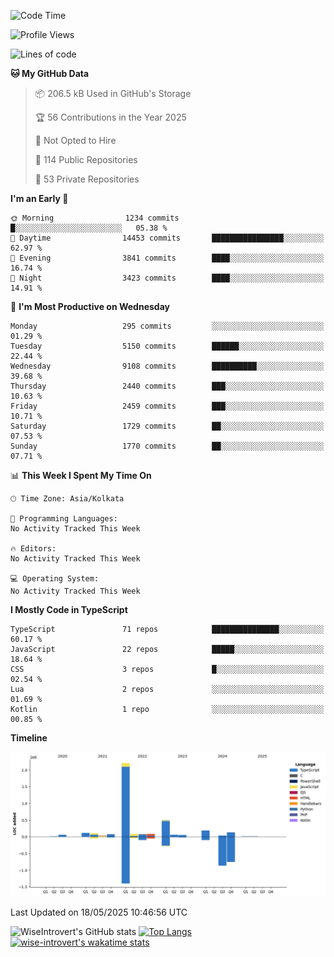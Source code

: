 <!--START_SECTION:waka-->
![Code Time](http://img.shields.io/badge/Code%20Time-2%2C332%20hrs%202%20mins-blue)

![Profile Views](http://img.shields.io/badge/Profile%20Views-0-blue)

![Lines of code](https://img.shields.io/badge/From%20Hello%20World%20I%27ve%20Written-3.8%20million%20lines%20of%20code-blue)

**🐱 My GitHub Data** 

> 📦 206.5 kB Used in GitHub's Storage 
 > 
> 🏆 56 Contributions in the Year 2025
 > 
> 🚫 Not Opted to Hire
 > 
> 📜 114 Public Repositories 
 > 
> 🔑 53 Private Repositories 
 > 
**I'm an Early 🐤** 

```text
🌞 Morning                1234 commits        █░░░░░░░░░░░░░░░░░░░░░░░░   05.38 % 
🌆 Daytime                14453 commits       ████████████████░░░░░░░░░   62.97 % 
🌃 Evening                3841 commits        ████░░░░░░░░░░░░░░░░░░░░░   16.74 % 
🌙 Night                  3423 commits        ████░░░░░░░░░░░░░░░░░░░░░   14.91 % 
```
📅 **I'm Most Productive on Wednesday** 

```text
Monday                   295 commits         ░░░░░░░░░░░░░░░░░░░░░░░░░   01.29 % 
Tuesday                  5150 commits        ██████░░░░░░░░░░░░░░░░░░░   22.44 % 
Wednesday                9108 commits        ██████████░░░░░░░░░░░░░░░   39.68 % 
Thursday                 2440 commits        ███░░░░░░░░░░░░░░░░░░░░░░   10.63 % 
Friday                   2459 commits        ███░░░░░░░░░░░░░░░░░░░░░░   10.71 % 
Saturday                 1729 commits        ██░░░░░░░░░░░░░░░░░░░░░░░   07.53 % 
Sunday                   1770 commits        ██░░░░░░░░░░░░░░░░░░░░░░░   07.71 % 
```


📊 **This Week I Spent My Time On** 

```text
🕑︎ Time Zone: Asia/Kolkata

💬 Programming Languages: 
No Activity Tracked This Week

🔥 Editors: 
No Activity Tracked This Week

💻 Operating System: 
No Activity Tracked This Week
```

**I Mostly Code in TypeScript** 

```text
TypeScript               71 repos            ███████████████░░░░░░░░░░   60.17 % 
JavaScript               22 repos            █████░░░░░░░░░░░░░░░░░░░░   18.64 % 
CSS                      3 repos             █░░░░░░░░░░░░░░░░░░░░░░░░   02.54 % 
Lua                      2 repos             ░░░░░░░░░░░░░░░░░░░░░░░░░   01.69 % 
Kotlin                   1 repo              ░░░░░░░░░░░░░░░░░░░░░░░░░   00.85 % 
```



**Timeline**

![Lines of Code chart](https://raw.githubusercontent.com/wise-introvert/wise-introvert/master/assets/bar_graph.png)


 Last Updated on 18/05/2025 10:46:56 UTC
<!--END_SECTION:waka-->

![WiseIntrovert's GitHub stats](https://github-readme-stats.vercel.app/api?username=wise-introvert&count_private=true&show_icons=true)
[![Top Langs](https://github-readme-stats.vercel.app/api/top-langs/?username=wise-introvert&langs_count=10)](https://github.com/anuraghazra/github-readme-stats)
[![wise-introvert's wakatime stats](https://github-readme-stats.vercel.app/api/wakatime?username=wiseintrovert)](https://github.com/anuraghazra/github-readme-stats)
